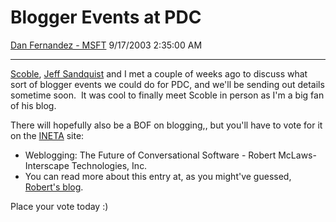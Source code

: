 <div id="page">

# Blogger Events at PDC

[Dan Fernandez -
MSFT](https://social.msdn.microsoft.com/profile/Dan%20Fernandez%20-%20MSFT)
9/17/2003 2:35:00 AM

-----

<div id="content">

[Scoble](http://radio.weblogs.com/0001011/), [Jeff
Sandquist](http://radio.weblogs.com/0124699/) and I met a couple of
weeks ago to discuss what sort of blogger events we could do for PDC,
and we'll be sending out details sometime soon.  It was cool to finally
meet Scoble in person as I'm a big fan of his blog.

There will hopefully also be a BOF on blogging,, but you'll have to vote
for it on the [INETA](http://www.ineta.org/bof/) site:

  - Weblogging: The Future of Conversational Software - Robert
    McLaws-Interscape Technologies, Inc.
  - You can read more about this entry at, as you might've guessed,
    [Robert's blog](http://weblogs.asp.net/rmclaws/posts/26409.aspx).

Place your vote today :)

</div>

</div>

